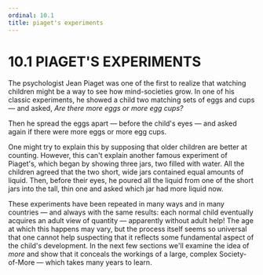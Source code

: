 ```yaml
---
ordinal: 10.1
title: piaget's experiments
---
```


# 10.1 PIAGET'S EXPERIMENTS 

<p>The psychologist Jean Piaget was one of the first to realize that watching children might be a way to see how mind-societies grow. In one of his classic experiments, he showed a child two matching sets of eggs and cups &mdash; and asked, <em>Are there more eggs or more egg cups?</em></p>
<p>Then he spread the eggs apart &mdash; before the child's eyes &mdash; and asked again if there were more eggs or more egg cups.</p>
<p>One might try to explain this by supposing that older children are better at counting. However, this can't explain another famous experiment of Piaget's, which began by showing three jars, two filled with water. All the children agreed that the two short, wide jars contained equal amounts of liquid. Then, before their eyes, he poured all the liquid from one of the short jars into the tall, thin one and asked which jar had more liquid now.</p>
<p>These experiments have been repeated in many ways and in many countries &mdash; and always with the same results: each normal child eventually acquires an adult view of quantity &mdash; apparently without adult help! The age at which this happens may vary, but the process itself seems so universal that one cannot help suspecting that it reflects some fundamental aspect of the child's development. In the next few sections we'll examine the idea of <em>more</em> and show that it conceals the workings of a large, complex Society-of-More &mdash; which takes many years to learn.</p>